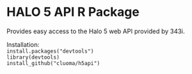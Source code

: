 HALO 5 API R Package
====================

Provides easy access to the Halo 5 web API provided by 343i.

Installation:    
`install.packages("devtools")`    
`library(devtools)`    
`install_github("cluoma/h5api")`    


